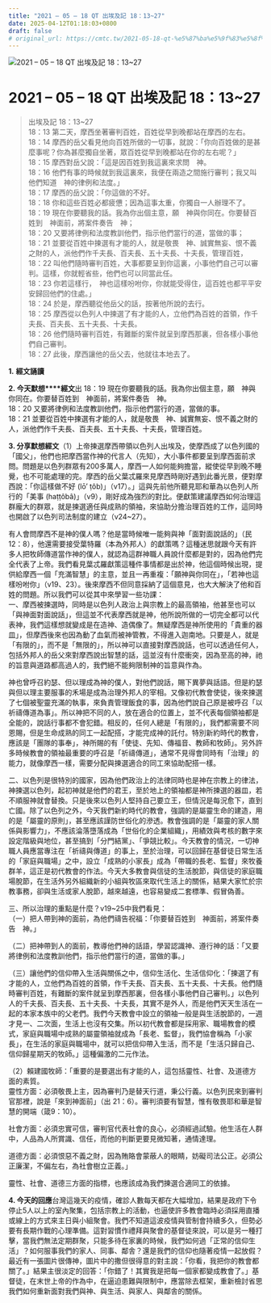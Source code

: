 ```yaml
---
title: "2021 – 05 – 18 QT 出埃及記 18：13~27"
date: 2025-04-12T01:18:03+0800
draft: false
# original_url: https://cmtc.tw/2021-05-18-qt-%e5%87%ba%e5%9f%83%e5%8f%8a%e8%a8%98-18%ef%bc%9a1327
---
```


![2021 – 05 – 18 QT 出埃及記 18：13\~27](/images/qt.jpg   "2021 – 05 – 18 QT 出埃及記 18：13\~27")

# 2021 – 05 – 18 QT 出埃及記 18：13\~27

> 出埃及記 18：13\~27  
> 18：13 第二天，摩西坐著審判百姓，百姓從早到晚都站在摩西的左右。  
> 18：14 摩西的岳父看見他向百姓所做的一切事，就說：「你向百姓做的是甚麼事呢？你為甚麼獨自坐著，眾百姓從早到晚都站在你的左右呢？」  
> 18：15 摩西對岳父說：「這是因百姓到我這裏來求問　神。  
> 18：16 他們有事的時候就到我這裏來，我便在兩造之間施行審判；我又叫他們知道　神的律例和法度。」  
> 18：17 摩西的岳父說：「你這做的不好。  
> 18：18 你和這些百姓必都疲憊；因為這事太重，你獨自一人辦理不了。  
> 18：19 現在你要聽我的話。我為你出個主意，願　神與你同在。你要替百姓到　神面前，將案件奏告　神；  
> 18：20 又要將律例和法度教訓他們，指示他們當行的道，當做的事；  
> 18：21 並要從百姓中揀選有才能的人，就是敬畏　神、誠實無妄、恨不義之財的人，派他們作千夫長、百夫長、五十夫長、十夫長，管理百姓，  
> 18：22 叫他們隨時審判百姓，大事都要呈到你這裏，小事他們自己可以審判。這樣，你就輕省些，他們也可以同當此任。  
> 18：23 你若這樣行，　神也這樣吩咐你，你就能受得住，這百姓也都平平安安歸回他們的住處。」  
> 18：24 於是，摩西聽從他岳父的話，按著他所說的去行。  
> 18：25 摩西從以色列人中揀選了有才能的人，立他們為百姓的首領，作千夫長、百夫長、五十夫長、十夫長。  
> 18：26 他們隨時審判百姓，有難斷的案件就呈到摩西那裏，但各樣小事他們自己審判。  
> 18：27 此後，摩西讓他的岳父去，他就往本地去了。

**1.** **經文誦讀**

**2. 今天默想****經文**出 18：19 現在你要聽我的話。我為你出個主意，願　神與你同在。你要替百姓到　神面前，將案件奏告　神。  
18：20 又要將律例和法度教訓他們，指示他們當行的道，當做的事。  
18：21 並要從百姓中揀選有才能的人，就是敬畏　神、誠實無妄、恨不義之財的人，派他們作千夫長、百夫長、五十夫長、十夫長，管理百姓。

**3. 分享默想經文**（1）上帝揀選摩西帶領以色列人出埃及，使摩西成了以色列國的「國父」，他們也把摩西當作神的代言人（先知），大小事件都要呈到摩西面前求問。問題是以色列群眾有200多萬人，摩西一人如何能夠擔當，縱使從早到晚不睡覺，也不可能處理的完。摩西的岳父葉忒羅來見摩西時剛好遇到此番光景，便對摩西說：「你這樣做不好 (lō’ ṭôb)」（v17）。」這與先前他所聽見耶和華為以色列人所行的「美事 (haṭṭôbâ)」（v9），剛好成為強烈的對比。便獻策建議摩西如何治理這群龐大的群眾，就是揀選適任與成熟的領袖，來協助分擔治理百姓的工作，這同時也開啟了以色列司法制度的建立（v24\~27）。

有人會問摩西不是神的僕人嗎？他是當時候唯一能夠與神「面對面說話的」（民12：8），他還需要接受葉特羅（本為外邦人）的獻策嗎？這種迷思就跟今天有許多人把牧師傳道當作神的僕人，就認為這群神職人員說什麼都是對的，因為他們完全代表了上帝。我們看見葉忒羅獻策這種件事情都是出於神，他這個時候出現，提供給摩西一個「充滿智慧」的主意，並且一再重複：「願神與你同在」，「若神也這樣吩咐你」（v19、23）。後來摩西不但同意採納了這個意見，也大大解決了他和百姓的問題。所以我們可以從其中來學習一些功課：  
一、摩西被揀選時，同時是以色列人政治上與宗教上的最高領袖，他甚至也可以「與神面對面說話」，但這並不代表摩西就是神，他所說所做的一切完全都可以代表神，我們這樣想就變成是在造神、造偶像了。無疑摩西是神所使用的「貴重的器皿」，但摩西後來也因為動了血氣而被神管教，不得進入迦南地。只要是人，就是「有限的」，而不是「無限的」，所以神可以直接對摩西說話，也可以透過任何人，包括外邦人的岳父來對摩西說出智慧的話，這並沒有什麼衝突，因為至高的神，祂的旨意與道路都高過人的，我們絕不能夠限制神的旨意與作為。

神也曾呼召約瑟、但以理成為神的僕人，對他們說話，賜下異夢與話語。但是約瑟與但以理主要服事的禾場是成為治理外邦人的宰相。又像初代教會使徒，後來揀選了七個被聖靈充滿的執事，來負責管理飯食的事，因為他們說自己原是被呼召「以祈禱傳道為事」。所以神把不同的人，放在適合的位置上，並不代表每個領袖都是全能的，說話行事都不會犯錯。相反的，任何人總是「有限的」，我們都需要不同恩賜，但是生命成熟的同工一起配搭，才能完成神的託付。特別新約時代的教會，應該是「團隊的事奉」，神所賜的有「使徒、先知、傳福音、教師和牧師」。另外許多時候教會的領袖最重要的呼召是「祈禱傳道」，通常不見得會同時有「治理」的能力，就像摩西一樣，需要分配與揀選適合的同工來協助配搭一樣。

二、以色列是很特別的國家，因為他們政治上的法律同時也是神在宗教上的律法，神揀選以色列，起初神就是他們的君王，至於地上的領袖都是神所揀選的器皿，若不順服神就會替換。只是後來以色列人堅持自己要立王，但情況是每況愈下，直到亡國。除了以色列之外，今天我們新約時代的教會，強調的是屬靈生命的建造，用的是「屬靈的原則」，甚至應該謹防世俗化的滲透。教會強調的是「屬靈的家人關係與影響力」，不應該淪落墮落成為「世俗化的企業組織」，用績效與考核的數字來設定階級與地位，甚至搞到「分門結黨」、「爭競比較」。今天教會的情況，一切神職人員應當專注在「祈禱與傳道」的事上，至於治理，可以回歸在基督徒日常生活的「家庭與職場」之中，設立「成熟的小家長」成為「帶職的長老、監督」來牧養群羊，這正是初代教會的作法。今天大多教會與信徒的生活脫節，與信徒的家庭職場脫節，在生活外另外組織新的小組與牧區來取代生活上的關係，結果大家忙於宗教事務，卻與生活或家人脫節，越來越遠，也容易變成二套標準、假冒偽善。

三、所以治理的重點是什麼？v19\~25中我們看見：  
（一）把人帶到神的面前，為他們禱告祝福：「你要替百姓到　神面前，將案件奏告　神。」

（二）把神帶到人的面前，教導他們神的話語，學習認識神、遵行神的話：「又要將律例和法度教訓他們，指示他們當行的道，當做的事。」

（三）讓他們的信仰帶入生活與關係之中，信仰生活化、生活信仰化：「揀選了有才能的人，立他們為百姓的首領，作千夫長、百夫長、五十夫長、十夫長。他們隨時審判百姓，有難斷的案件就呈到摩西那裏，但各樣小事他們自己審判。」以色列人的千夫長、百夫長、五十夫長、十夫長，其實不是外人，而是他們天天生活在一起的本家本族中的父老們。我們今天教會中設立的領袖一般是與生活脫節的，一週才見一、二次面，生活上也沒有交集。所以初代教會都是採用家、職場教會的模式，家庭與職場中成熟的屬靈領袖就成為「長老、監督」，我們協會稱為「小家長」，在生活的家庭與職場中，就可以把信仰帶入生活，而不是「生活只歸自己、信仰歸星期天的牧師。」這種偏激的二元作法。

（2）賴建國牧師：「重要的是要選出有才能的人，這包括靈性、社會、及道德方面的素質。  
靈性方面：必須敬畏上主，因為審判乃是替天行道，秉公行義。以色列民來到審判官那裡，說是「來到神面前」（出 21：6）。審判須要有智慧，惟有敬畏耶和華是智慧的開端（箴9：10）。

社會方面：必須忠實可信，審判官代表社會的良心，必須經過試驗。他生活在人群中，人品為人所賞識、信任，而他的判斷更要見微知著，通情達理。

道德方面：必須恨惡不義之財，因為賄賂會蒙蔽人的眼睛，妨礙司法公正。必須公正廉潔，不偏左右，為社會樹立正義。」

靈性、社會、道德三方面的指標，也應該成為我們揀選合適同工的依據。

**4. 今天的回應**台灣這幾天的疫情，確診人數每天都在大幅增加，結果是政府下令停止5人以上的室內聚集，包括宗教上的活動，也逼使許多教會臨時必須採用直播或線上的方式來主日與小組聚會。我們不知道這波疫情與管制會持續多久，但勢必要有長期作戰的心理準備。這對習慣作禮拜與聚會的基督徒來說，可以是另一種打擊，當我們無法定期群聚，只能多待在家裏的時候，我們如何過「正常的信仰生活」？如何服事我們的家人、同事、鄰舎？還是我們的信仰也隨著疫情一起放假？最近有一張圖片很傳神，圖片中的撒但很得意的對主說：「你看，我把你的教會都關了。」結果主很淡定的回答：「你錯了！其實我是把每一個家都變成教會了。」基督徒，在末世上帝的作為中，在逼迫患難與限制中，應當除去框架，重新檢討省思我們如何重新面對我們與神、與生活、與家人、與鄰舎的關係。
